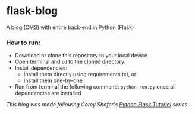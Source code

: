 # flask-blog
A blog (CMS) with entire back-end in Python (Flask)

### How to run:
* Download or clone this repository to your local device.
* Open terminal and `cd` to the cloned directory.
* Install dependencies:
  - install them directly using requirements.txt, or
  - install them one-by-one
* Run from terminal the following command: `python run.py` once all dependencies are installed

_This blog was made following Corey Shafer's [Python Flask Tutorial](https://www.youtube.com/watch?v=MwZwr5Tvyxo&list=PL-osiE80TeTs4UjLw5MM6OjgkjFeUxCYH) series_.
